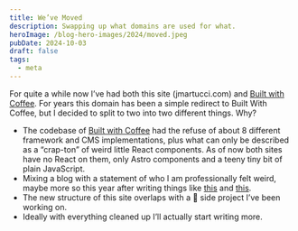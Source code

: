 ```yaml
---
title: We’ve Moved
description: Swapping up what domains are used for what.
heroImage: /blog-hero-images/2024/moved.jpeg
pubDate: 2024-10-03
draft: false
tags:
  - meta
---
```


For quite a while now I’ve had both this site (jmartucci.com) and [Built with Coffee](https://builtwith.coffee). For years this domain has been a simple redirect to Built With Coffee, but I decided to split to two into two different things. Why?
- The codebase of [Built with Coffee](https://builtwith.coffee) had the refuse of about 8 different framework and CMS implementations, plus what can only be described as a “crap-ton” of weird little React components. As of now both sites have no React on them, only Astro components and a teeny tiny bit of plain JavaScript.
- Mixing a blog with a statement of who I am professionally felt weird, maybe more so this year after writing things like [this](https://jmartucci.com/blog/2024/doom-or-the-market-for-web-developers-in-2024/) and [this](https://jmartucci.com/blog/2023-gets-an-a/).
- The new structure of this site overlaps with a 🤫 side project I’ve been working on.
- Ideally with everything cleaned up I’ll actually start writing more.